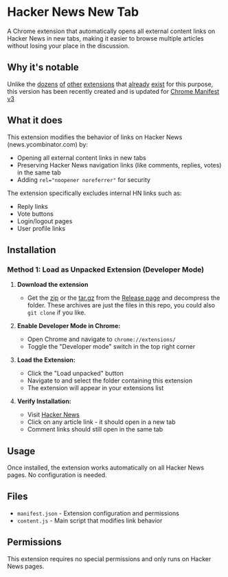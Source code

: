 # Hacker News New Tab

A Chrome extension that automatically opens all external content links on Hacker News in new tabs, making it easier to browse multiple articles without losing your place in the discussion.

## Why it's notable

Unlike the [dozens](https://chromewebstore.google.com/detail/hacker-news-new-tab/fmlhpmapmklbhoekajeimbodkpinefmo?hl=+en) [of](https://github.com/jcordeiro/HackerNewsExtension) [other](https://chromewebstore.google.com/detail/hacker-news-new-tab/fmlhpmapmklbhoekajeimbodkpinefmo?hl=en-GB) [extensions](https://github.com/jay3sh/hnopennewtab) that [already](https://github.com/tcjr/new-tab-links-extension) [exist](https://github.com/mukwevhom/hackernews-newtab) for this purpose, this version has been recently created and is updated for [Chrome Manifest v3](https://developer.chrome.com/docs/extensions/develop/migrate/what-is-mv3)

## What it does

This extension modifies the behavior of links on Hacker News (news.ycombinator.com) by:

- Opening all external content links in new tabs
- Preserving Hacker News navigation links (like comments, replies, votes) in the same tab
- Adding `rel="noopener noreferrer"` for security

The extension specifically excludes internal HN links such as:
- Reply links
- Vote buttons
- Login/logout pages
- User profile links

## Installation

### Method 1: Load as Unpacked Extension (Developer Mode)

1. **Download the extension**
   - Get the [zip](https://github.com/audiodude/hacker-news-new-tab/archive/refs/tags/v1.0.0.zip) or the [tar.gz](https://github.com/audiodude/hacker-news-new-tab/archive/refs/tags/v1.0.0.tar.gz) from the [Release page](https://github.com/audiodude/hacker-news-new-tab/releases/tag/v1.0.0) and decompress the folder. These archives are just the files in this repo, you could also `git clone` if you like.

2. **Enable Developer Mode in Chrome:**
   - Open Chrome and navigate to `chrome://extensions/`
   - Toggle the "Developer mode" switch in the top right corner

3. **Load the Extension:**
   - Click the "Load unpacked" button
   - Navigate to and select the folder containing this extension
   - The extension will appear in your extensions list

4. **Verify Installation:**
   - Visit [Hacker News](https://news.ycombinator.com)
   - Click on any article link - it should open in a new tab
   - Comment links should still open in the same tab

## Usage

Once installed, the extension works automatically on all Hacker News pages. No configuration is needed.

## Files

- `manifest.json` - Extension configuration and permissions
- `content.js` - Main script that modifies link behavior

## Permissions

This extension requires no special permissions and only runs on Hacker News pages.